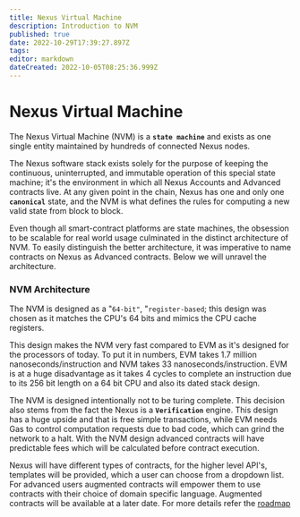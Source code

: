 ```yaml
---
title: Nexus Virtual Machine
description: Introduction to NVM
published: true
date: 2022-10-29T17:39:27.897Z
tags: 
editor: markdown
dateCreated: 2022-10-05T08:25:36.999Z
---
```


# Nexus Virtual Machine

The Nexus Virtual Machine (NVM) is a **`state machine`** and exists as one single entity maintained by hundreds of connected Nexus nodes.

The Nexus software stack exists solely for the purpose of keeping the continuous, uninterrupted, and immutable operation of this special state machine; it's the environment in which all Nexus Accounts and Advanced contracts live. At any given point in the chain, Nexus has one and only one **`canonical`** state, and the NVM is what defines the rules for computing a new valid state from block to block.

Even though all smart-contract platforms are state machines, the obsession to be scalable for real world usage culminated in the distinct architecture of NVM. To easily distinguish the better architecture, it was imperative to name contracts on Nexus as Advanced contracts. Below we will unravel the architecture.

### NVM Architecture

The NVM is designed as a "`64-bit"`, "`register-based`; this design was chosen as it matches the CPU's 64 bits and mimics the CPU cache registers.

This design makes the NVM very fast compared to EVM as it's designed for the processors of today. To put it in numbers, EVM takes 1.7 million nanoseconds/instruction and NVM takes 33 nanoseconds/instruction. EVM is at a huge disadvantage as it takes 4 cycles to complete an instruction due to its 256 bit length on a 64 bit CPU and also its dated stack design.

The NVM is designed intentionally not to be turing complete. This decision also stems from the fact the Nexus is a **`Verification`** engine. This design has a huge upside and that is free simple transactions, while EVM needs Gas to control computation requests due to bad code, which can grind the network to a halt. With the NVM design advanced contracts will have predictable fees which will be calculated before contract execution.

Nexus will have different types of contracts, for the higher level API's, templates will be provided, which a user can choose from a dropdown list. For advanced users augmented contracts will empower them to use contracts with their choice of domain specific language. Augmented contracts will be available at a later date. For more details refer the [roadmap](https://nexus.io/roadmap)
